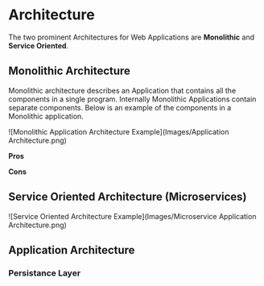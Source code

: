 # Architecture
The two prominent Architectures for Web Applications are **Monolithic** and **Service Oriented**.
 
## Monolithic Architecture
Monolithic architecture describes an Application that contains all the components in a single program. Internally Monolithic Applications contain separate components. Below is an example of the components in a Monolithic application.

![Monolithic Application Architecture Example](Images/Application Architecture.png)

**Pros**

**Cons**

## Service Oriented Architecture (Microservices)


![Service Oriented Architecture Example](Images/Microservice Application Architecture.png)

## Application Architecture 
### Persistance Layer